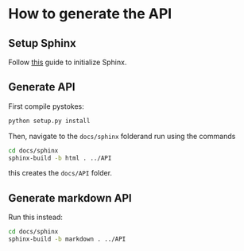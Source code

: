 # How to generate the API


## Setup Sphinx

Follow [this](https://medium.com/@eikonomega/getting-started-with-sphinx-autodoc-part-1-2cebbbca5365)
guide to initialize Sphinx.

## Generate API

First compile pystokes:

```bash
python setup.py install
```

Then, navigate to the `docs/sphinx` folderand run using the commands

```bash
cd docs/sphinx
sphinx-build -b html . ../API
```

this creates the `docs/API` folder.

## Generate markdown API

Run this instead:

```bash
cd docs/sphinx
sphinx-build -b markdown . ../API
```

